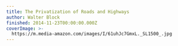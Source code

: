 ```yaml
---
title: The Privatization of Roads and Highways
author: Walter Block
finished: 2014-11-23T00:00:00.000Z
coverImage: >-
  https://m.media-amazon.com/images/I/61uhJc7GmxL._SL1500_.jpg
---
```

